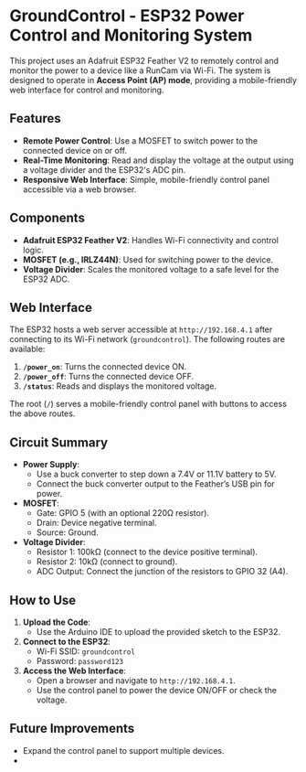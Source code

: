 
# GroundControl - ESP32 Power Control and Monitoring System

This project uses an Adafruit ESP32 Feather V2 to remotely control and monitor the power to a device like a RunCam via Wi-Fi. The system is designed to operate in **Access Point (AP) mode**, providing a mobile-friendly web interface for control and monitoring.

## Features
- **Remote Power Control**: Use a MOSFET to switch power to the connected device on or off.
- **Real-Time Monitoring**: Read and display the voltage at the output using a voltage divider and the ESP32's ADC pin.
- **Responsive Web Interface**: Simple, mobile-friendly control panel accessible via a web browser.

## Components
- **Adafruit ESP32 Feather V2**: Handles Wi-Fi connectivity and control logic.
- **MOSFET (e.g., IRLZ44N)**: Used for switching power to the device.
- **Voltage Divider**: Scales the monitored voltage to a safe level for the ESP32 ADC.

## Web Interface
The ESP32 hosts a web server accessible at `http://192.168.4.1` after connecting to its Wi-Fi network (`groundcontrol`). The following routes are available:

1. **`/power_on`**: Turns the connected device ON.
2. **`/power_off`**: Turns the connected device OFF.
3. **`/status`**: Reads and displays the monitored voltage.

The root (`/`) serves a mobile-friendly control panel with buttons to access the above routes.

## Circuit Summary
- **Power Supply**:
  - Use a buck converter to step down a 7.4V or 11.1V battery to 5V.
  - Connect the buck converter output to the Feather’s USB pin for power.
- **MOSFET**:
  - Gate: GPIO 5 (with an optional 220Ω resistor).
  - Drain: Device negative terminal.
  - Source: Ground.
- **Voltage Divider**:
  - Resistor 1: 100kΩ (connect to the device positive terminal).
  - Resistor 2: 10kΩ (connect to ground).
  - ADC Output: Connect the junction of the resistors to GPIO 32 (A4).

## How to Use
1. **Upload the Code**:
   - Use the Arduino IDE to upload the provided sketch to the ESP32.
2. **Connect to the ESP32**:
   - Wi-Fi SSID: `groundcontrol`
   - Password: `password123`
3. **Access the Web Interface**:
   - Open a browser and navigate to `http://192.168.4.1`.
   - Use the control panel to power the device ON/OFF or check the voltage.

## Future Improvements
- Expand the control panel to support multiple devices.
- 
